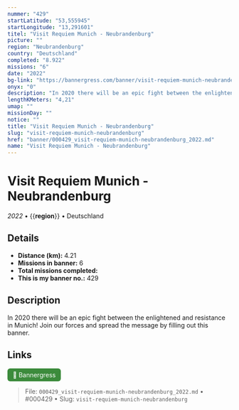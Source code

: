 ```yaml
---
nummer: "429"
startLatitude: "53,555945"
startLongitude: "13,291601"
titel: "Visit Requiem Munich - Neubrandenburg"
picture: ""
region: "Neubrandenburg"
country: "Deutschland"
completed: "8.922"
missions: "6"
date: "2022"
bg-link: "https://bannergress.com/banner/visit-requiem-munich-neubrandenburg-0a5c"
onyx: "0"
description: "In 2020 there will be an epic fight between the enlightened and resistance in Munich! Join our forces and spread the message by filling out this banner."
lengthKMeters: "4,21"
umap: ""
missionDay: ""
notice: ""
title: "Visit Requiem Munich - Neubrandenburg"
slug: "visit-requiem-munich-neubrandenburg"
href: "banner/000429_visit-requiem-munich-neubrandenburg_2022.md"
name: "Visit Requiem Munich - Neubrandenburg"
---
```

# Visit Requiem Munich - Neubrandenburg

*2022* • {{__region__}} • Deutschland





## Details
- **Distance (km):** 4.21
- **Missions in banner:** 6
- **Total missions completed:** 
- **This is my banner no.:** 429



## Description
In 2020 there will be an epic fight between the enlightened and resistance in Munich! Join our forces and spread the message by filling out this banner.



## Links
<a href="https://bannergress.com/banner/visit-requiem-munich-neubrandenburg-0a5c" target="_blank" style="display:inline-block;margin-right:8px;padding:6px 12px;background:#3c8b3c;color:#fff;text-decoration:none;border-radius:6px;">🔗 Bannergress</a>



> File: `000429_visit-requiem-munich-neubrandenburg_2022.md` • #000429 • Slug: `visit-requiem-munich-neubrandenburg`
